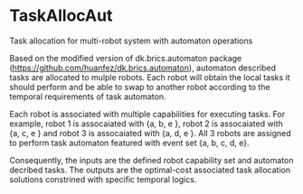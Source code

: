 # TaskAllocAut
Task allocation for multi-robot system with automaton operations

Based on the modified version of dk.brics.automaton package (https://github.com/huanfez/dk.brics.automaton), automaton described tasks are allocated to mulple robots. Each robot will obtain the local tasks it should perform and be able to swap to another robot according to the temporal requirements of task automaton. 

Each robot is associated with multiple capabilities for executing tasks. For example, robot 1 is assocaiated with {a, b, e }, robot 2 is assocaiated with {a, c, e } and robot 3 is assocaiated with {a, d, e }. All 3 robots are assigned to perform task automaton featured with event set {a, b, c, d, e}.

Consequently, the inputs are the defined robot capability set and automaton decribed tasks. The outputs are the optimal-cost associated task allocation solutions constrined with specific temporal logics.

